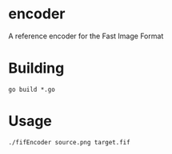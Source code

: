 # encoder
A reference encoder for the Fast Image Format

# Building
`go build *.go`

# Usage
`./fifEncoder source.png target.fif`
